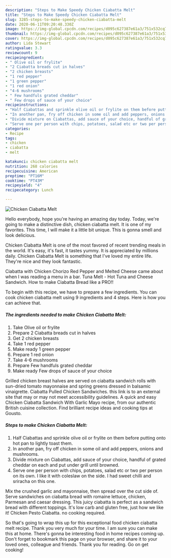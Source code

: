 ```yaml
---
description: "Steps to Make Speedy Chicken Ciabatta Melt"
title: "Steps to Make Speedy Chicken Ciabatta Melt"
slug: 3285-steps-to-make-speedy-chicken-ciabatta-melt
date: 2020-06-11T09:20:48.330Z
image: https://img-global.cpcdn.com/recipes/d095c627387e61a3/751x532cq70/chicken-ciabatta-melt-recipe-main-photo.jpg
thumbnail: https://img-global.cpcdn.com/recipes/d095c627387e61a3/751x532cq70/chicken-ciabatta-melt-recipe-main-photo.jpg
cover: https://img-global.cpcdn.com/recipes/d095c627387e61a3/751x532cq70/chicken-ciabatta-melt-recipe-main-photo.jpg
author: Lida Stewart
ratingvalue: 3.3
reviewcount: 9
recipeingredient:
- " Olive oil or frylite"
- "2 Ciabatta breads cut in halves"
- "2 chicken breasts"
- "1 red pepper"
- "1 green pepper"
- "1 red onion"
- "4-6 mushrooms"
- " Few handfuls grated cheddar"
- " Few drops of sauce of your choice"
recipeinstructions:
- "Half Ciabattas and sprinkle olive oil or frylite on them before putting onto hot pan to lightly toast them."
- "In another pan, fry off chicken in some oil and add peppers, onions and mushrooms."
- "Divide mixture on Ciabattas, add sauce of your choice, handful of grated cheddar on each and put under grill until browned."
- "Serve one per person with chips, potatoes, salad etc or two per person on its own. I like it with coleslaw on the side. I had sweet chilli and sriracha on this one."
categories:
- Recipe
tags:
- chicken
- ciabatta
- melt

katakunci: chicken ciabatta melt 
nutrition: 268 calories
recipecuisine: American
preptime: "PT16M"
cooktime: "PT43M"
recipeyield: "4"
recipecategory: Lunch

---
```



![Chicken Ciabatta Melt](https://img-global.cpcdn.com/recipes/d095c627387e61a3/751x532cq70/chicken-ciabatta-melt-recipe-main-photo.jpg)

Hello everybody, hope you're having an amazing day today. Today, we're going to make a distinctive dish, chicken ciabatta melt. It is one of my favorites. This time, I will make it a little bit unique. This is gonna smell and look delicious.

Chicken Ciabatta Melt is one of the most favored of recent trending meals in the world. It's easy, it's fast, it tastes yummy. It is appreciated by millions daily. Chicken Ciabatta Melt is something that I've loved my entire life. They're nice and they look fantastic.

Ciabatta with Chicken Chorizo Red Pepper and Melted Cheese came about when I was reading a menu in a bar. Tuna Melt - Hot Tuna and Cheese Sandwich. How to make Ciabatta Bread like a PRO!!


To begin with this recipe, we have to prepare a few ingredients. You can cook chicken ciabatta melt using 9 ingredients and 4 steps. Here is how you can achieve that.

<!--inarticleads1-->

##### The ingredients needed to make Chicken Ciabatta Melt:

1. Take  Olive oil or frylite
1. Prepare 2 Ciabatta breads cut in halves
1. Get 2 chicken breasts
1. Take 1 red pepper
1. Make ready 1 green pepper
1. Prepare 1 red onion
1. Take 4-6 mushrooms
1. Prepare  Few handfuls grated cheddar
1. Make ready  Few drops of sauce of your choice


Grilled chicken breast halves are served on ciabatta sandwich rolls with sun-dried tomato mayonnaise and spring greens dressed in balsamic vinaigrette. Ciabatta Pulled Chicken Sandwiches. this link is to an external site that may or may not meet accessibility guidelines. A quick and easy Chicken Ciabatta Sandwich With Garlic Mayo recipe, from our authentic British cuisine collection. Find brilliant recipe ideas and cooking tips at Gousto. 

<!--inarticleads2-->

##### Steps to make Chicken Ciabatta Melt:

1. Half Ciabattas and sprinkle olive oil or frylite on them before putting onto hot pan to lightly toast them.
1. In another pan, fry off chicken in some oil and add peppers, onions and mushrooms.
1. Divide mixture on Ciabattas, add sauce of your choice, handful of grated cheddar on each and put under grill until browned.
1. Serve one per person with chips, potatoes, salad etc or two per person on its own. I like it with coleslaw on the side. I had sweet chilli and sriracha on this one.


Mix the crushed garlic and mayonnaise, then spread over the cut side of. Serve sandwiches on ciabatta bread with romaine lettuce, chicken, Parmesan and caesar dressing. This juicy ciabatta is perfect as a sandwich bread with different toppings. It&#39;s low carb and gluten free, just how we like it! Chicken Pesto Ciabatta. no cooking required. 

So that's going to wrap this up for this exceptional food chicken ciabatta melt recipe. Thank you very much for your time. I am sure you can make this at home. There's gonna be interesting food in home recipes coming up. Don't forget to bookmark this page on your browser, and share it to your loved ones, colleague and friends. Thank you for reading. Go on get cooking!
